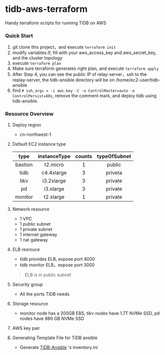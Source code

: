 # tidb-aws-terraform
Handy terraform scripts for running TiDB on AWS

### Quick Start
1. git clone this project，and execute `terraform init`
2. modify variables.tf, fill with your aws_access_key and aws_secret_key, and the cluster topology
3. execute `terraform plan` 
4. Make sure terraform generates right plan, and execute `terraform apply`
5. After Step 4, you can see the public IP of relay-server，ssh to the replay-server, the tidb-ansible directory will be on /home/ec2-user/tidb-ansible
6. find `# ssh_args = -i aws.key -C -o ControlMaster=auto -o ControlPersist=60s`, remove the comment mark, and deploy tidb using tidb-ansible.

### Resource Overview
1. Deploy region

	* cn-northwest-1

2. Default EC2 instance type

	| type  | instanceType  | counts | typeOfSubnet|
	| :-: |:-:| :-:| :-: |
	| bastion | t2.micro   | 1 | public  |
	| tidb    | c4.4xlarge | 3 | priveta |
	| tikv    | i3.2xlarge   | 3 | private |
	| pd      | i3.xlarge | 3 | private |
	| monitor | t2.xlarge   | 1 | private |

3. Network resource

	* 1 VPC
	* 1 public subnet
	* 1 private subnet
	* 1 internet gateway
	* 1 nat gateway

5. ELB resrouce

	* tidb provides ELB, expose port 4000
	* tidb monitor ELB，expose port 3000

	> ELB is in public subnet

6. Security group
	* All the ports TiDB needs

7. Storage resource
 	* monitor node has a 200GB EBS, tikv nodes have 1.7T NVMe SSD, pd nodes have 880 GB NVMe SSD

8. AWS key pair

9. Generating Template File for TiDB ansible
	* Generate [TiDB-Ansible](https://github.com/pingcap/tidb-ansible) 's inventory.ini
